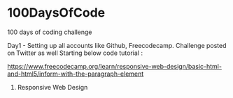 # 100DaysOfCode
100 days of coding challenge

Day1 - Setting up all accounts like Github, Freecodecamp.
Challenge posted on Twitter as well
Starting below code tutorial :

https://www.freecodecamp.org/learn/responsive-web-design/basic-html-and-html5/inform-with-the-paragraph-element

1. Responsive Web Design
